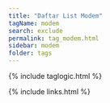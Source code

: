 ```yaml
---
title: "Daftar List Modem"
tagName: modem
search: exclude
permalink: tag_modem.html
sidebar: modem
folder: tags
---
```

{% include taglogic.html %}

{% include links.html %}
